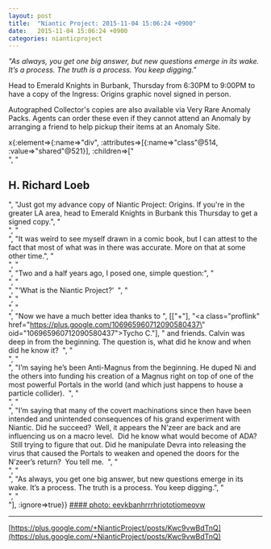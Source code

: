 ```yaml
---
layout: post
title:  "Niantic Project: 2015-11-04 15:06:24 +0900"
date:   2015-11-04 15:06:24 +0900
categories: nianticproject
---
```

*"As always, you get one big answer, but new questions emerge in its wake. It’s a process. The truth is a process. You keep digging."*

Head to Emerald Knights in Burbank, Thursday from 6:30PM to 9:00PM to have a copy of the Ingress: Origins graphic novel signed in person.

Autographed Collector's copies are also available via Very Rare Anomaly Packs. Agents can order these even if they cannot attend an Anomaly by arranging a friend to help pickup their items at an Anomaly Site.

x{:element=>{:name=>"div", :attributes=>[{:name=>"class"@514, :value=>"shared"@521}], :children=>["<br />", "<h2>H. Richard Loeb</h2>", "Just got my advance copy of Niantic Project: Origins. If you're in the greater LA area, head to Emerald Knights in Burbank this Thursday to get a signed copy.", "<br />", "<br />", "It was weird to see myself drawn in a comic book, but I can attest to the fact that most of what was in there was accurate. More on that at some other time.", "<br />", "<br />", "Two and a half years ago, I posed one, simple question:", "<br />", "<br />", "‘What is the Niantic Project?’  ", "<br />", "<br />", "<br />", "Now we have a much better idea thanks to ", [["+"], "<a class=\"proflink\" href=\"https://plus.google.com/106965960712090580437\" oid=\"106965960712090580437\">Tycho C.</a>"], " and friends. Calvin was deep in from the beginning. The question is, what did he know and when did he know it?  ", "<br />", "<br />", "I’m saying he’s been Anti-Magnus from the beginning. He duped Ni and the others into funding his creation of a Magnus right on top of one of the most powerful Portals in the world (and which just happens to house a particle collider).  ", "<br />", "<br />", "I’m saying that many of the covert machinations since then have been intended and unintended consequences of his grand experiment with Niantic. Did he succeed?  Well, it appears the N’zeer are back and are influencing us on a macro level.  Did he know what would become of ADA?  Still trying to figure that out. Did he manipulate Devra into releasing the virus that caused the Portals to weaken and opened the doors for the N’zeer’s return?  You tell me.  ", "<br />", "<br />", "As always, you get one big answer, but new questions emerge in its wake. It’s a process. The truth is a process. You keep digging.", "<br />", "<br />"], :ignore=>true}}
[#### photo: eevkbanhrrrhriototiomeovw](https://lh3.googleusercontent.com/-CZNFkhM9tkk/VjmesED0qeI/AAAAAAAABpE/J0LPE7lcpIg/w800-h800/Beginnings.jpg "")
- - -
[https://plus.google.com/+NianticProject/posts/Kwc9vwBdTnQ](https://plus.google.com/+NianticProject/posts/Kwc9vwBdTnQ)
